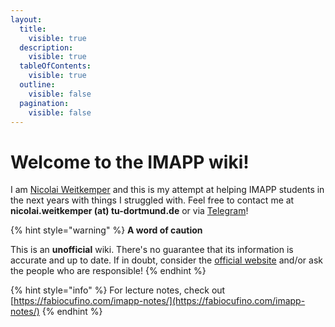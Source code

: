 ```yaml
---
layout:
  title:
    visible: true
  description:
    visible: true
  tableOfContents:
    visible: true
  outline:
    visible: false
  pagination:
    visible: false
---
```


# Welcome to the IMAPP wiki!

I am [Nicolai Weitkemper](https://nicolaiweitkemper.de) and this is my attempt at helping IMAPP students in the next years with things I struggled with. Feel free to contact me at **nicolai.weitkemper (at) tu-dortmund.de** or via [Telegram](https://t.me/nico\_weio)!

{% hint style="warning" %}
**A word of caution**

This is an **unofficial** wiki. There's no guarantee that its information is accurate and up to date. If in doubt, consider the [official website](https://imapp.eu/) and/or ask the people who are responsible!
{% endhint %}

{% hint style="info" %}
For lecture notes, check out [https://fabiocufino.com/imapp-notes/](https://fabiocufino.com/imapp-notes/)
{% endhint %}
